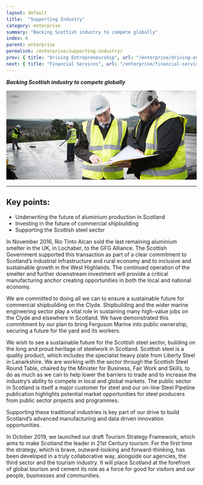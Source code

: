 ```yaml
---
layout: default
title:  "Supporting Industry"
category: enterprise
summary: "Backing Scottish industry to compete globally"
index: 6
parent: enterprise
permalink: /enterprise/supporting-industry/
prev: { title: "Driving Entrepreneurship", url: "/enterprise/driving-entrepreneurship/" }
next: { title: "Financial Services", url: "/enterprise/financial-services/" }
---
```

***Backing Scottish industry to compete globally***

![A photograph of two staff members in high-visibility jackets and hard hats on site at Mackenzie Construction](/assets/images/pageimages/Enterprise.11.jpg)

---

## Key points:

- Underwriting the future of aluminium production in Scotland  
- Investing in the future of commercial shipbuilding
- Supporting the Scottish steel sector

In November 2016, Rio Tinto Alcan sold the last remaining aluminium smelter in the UK, in Lochaber, to the GFG Alliance. The Scottish Government supported this transaction as part of a clear commitment to Scotland’s industrial infrastructure and rural economy and to inclusive and sustainable growth in the West Highlands. The continued operation of the smelter and further downstream investment will provide a critical manufacturing anchor creating opportunities in both the local and national economy.  

We are committed to doing all we can to ensure a sustainable future for commercial shipbuilding on the Clyde.  Shipbuilding and the wider marine engineering sector play a vital role in sustaining many high-value jobs on the Clyde and elsewhere in Scotland.  We have demonstrated this commitment by our plan to bring Ferguson Marine into public ownership, securing a future for the yard and its workers.  

We wish to see a sustainable future for the Scottish steel sector, building on the long and proud heritage of steelwork in Scotland. Scottish steel is a quality product, which includes the specialist heavy plate from Liberty Steel in Lanarkshire. We are working with the sector through the Scottish Steel Round Table, chaired by the Minister for Business, Fair Work and Skills, to do as much as we can to help lower the barriers to trade and to increase the industry’s ability to compete in local and global markets. The public sector in Scotland is itself a major customer for steel and our on-line Steel Pipeline publication highlights potential market opportunities for steel producers from public sector projects and programmes.  

Supporting these traditional industries is key part of our drive to build Scotland’s advanced manufacturing and data driven innovation opportunities.  

In October 2019, we launched our draft Tourism Strategy Framework, which aims to make Scotland the leader in 21st Century tourism.  For the first time the strategy, which is brave, outward-looking and forward-thinking, has been developed in a truly collaborative way, alongside our agencies, the third sector and the tourism industry.  It will place Scotland at the forefront of global tourism and cement its role as a force for good for visitors and  our people, businesses and communities.  
